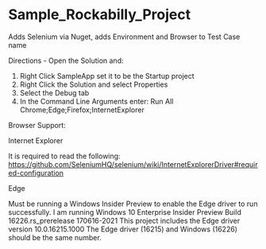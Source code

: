 # Sample_Rockabilly_Project
Adds Selenium via Nuget, adds Environment and Browser to Test Case name

Directions - Open the Solution and:
1. Right Click SampleApp set it to be the Startup project
2. Right Click the Solution and select Properties
3. Select the Debug tab
4. In the Command Line Arguments enter: Run All Chrome;Edge;Firefox;InternetExplorer

Browser Support:

Internet Explorer

It is required to read the following:
https://github.com/SeleniumHQ/selenium/wiki/InternetExplorerDriver#required-configuration

Edge

Must be running a Windows Insider Preview to enable the Edge driver to run successfully.
I am running Windows 10 Enterprise Insider Preview Build 16226.rs_prerelease 170616-2021
This project includes the Edge driver version 10.0.16215.1000
The Edge driver (16215) and Windows (16226) should be the same number.
